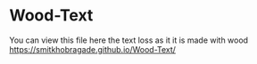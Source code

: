 # Wood-Text
You can view this file here the text loss as it it is made with wood
https://smitkhobragade.github.io/Wood-Text/
